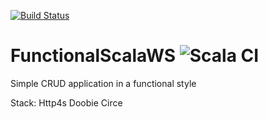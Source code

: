 [![Build Status](https://travis-ci.com/Adriani277/functional-scala-ws.svg?branch=master)](https://travis-ci.com/Adriani277/functional-scala-ws)

# FunctionalScalaWS ![Scala CI](https://github.com/Adriani277/functional-scala-ws/workflows/Scala%20CI/badge.svg)
Simple CRUD application in a functional style

Stack:
Http4s
Doobie
Circe
